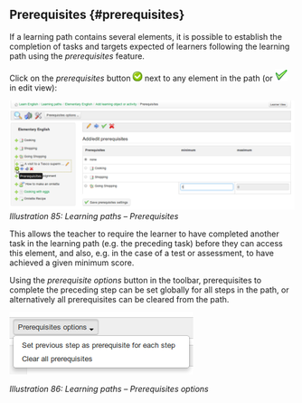 ## Prerequisites {#prerequisites}

If a learning path contains several elements, it is possible to establish the completion of tasks and targets expected of learners following the learning path using the _prerequisites_ feature.

Click on the _prerequisites_ button ![](../assets/graphics46.png) next to any element in the path (or ![](../assets/graphics41.png) in edit view):

![](../assets/graphics43.png)*Illustration 85: Learning paths – Prerequisites*

This allows the teacher to require the learner to have completed another task in the learning path (e.g. the preceding task) before they can access this element, and also, e.g. in the case of a test or assessment, to have achieved a given minimum score.

Using the _prerequisite options_ button in the toolbar, prerequisites to complete the preceding step can be set globally for all steps in the path, or alternatively all prerequisites can be cleared from the path.

![](../assets/graphics45.png)

*Illustration 86: Learning paths – Prerequisites options*